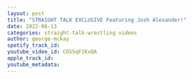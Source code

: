```yaml
---
layout: post
title: "STRAIGHT TALK EXCLUSIVE Featuring Josh Alexander!"
date: 2022-06-13
categories: straight-talk-wrestling videos
author: george-mckay
spotify_track_id: 
youtube_video_id: COS5qF1KxQA
apple_track_id: 
youtube_metadata: 
---
```


